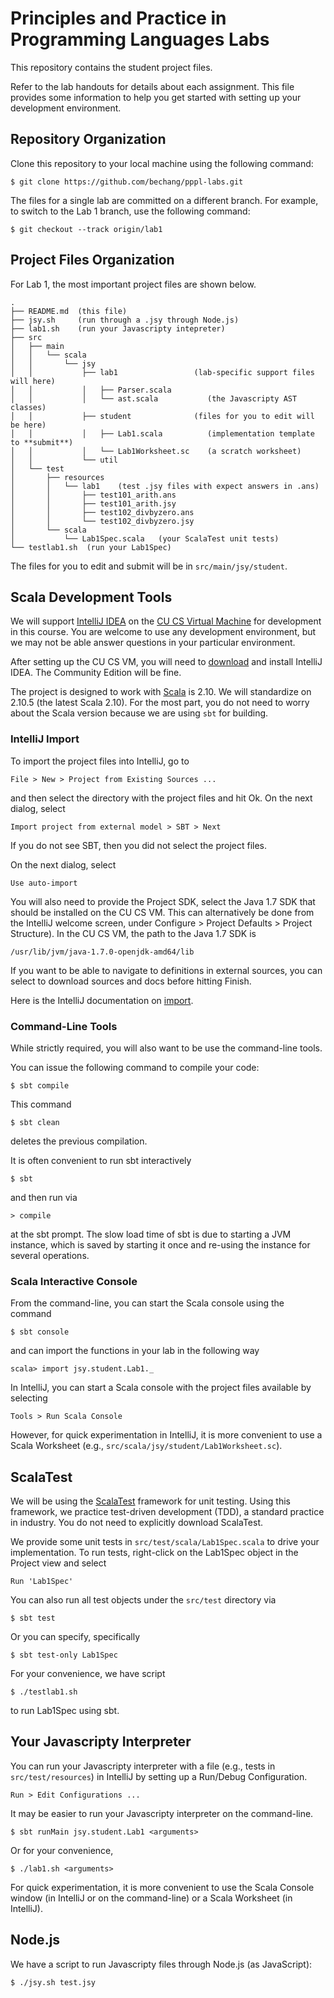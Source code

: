 # Principles and Practice in Programming Languages Labs

This repository contains the student project files.

Refer to the lab handouts for details about each assignment.  This file provides some information to help you get started with setting up your development environment.

## Repository Organization

Clone this repository to your local machine using the following command:

    $ git clone https://github.com/bechang/pppl-labs.git

The files for a single lab are committed on a different branch. For example, to switch to the Lab 1 branch, use the following command:

    $ git checkout --track origin/lab1
    
## Project Files Organization

For Lab 1, the most important project files are shown below.

```
.
├── README.md  (this file)
├── jsy.sh     (run through a .jsy through Node.js)
├── lab1.sh    (run your Javascripty intepreter)
├── src
│   ├── main
│   │   └── scala
│   │       └── jsy
│   │           ├── lab1                 (lab-specific support files will here)
│   │           │   ├── Parser.scala
│   │           │   └── ast.scala           (the Javascripty AST classes)
│   │           ├── student              (files for you to edit will be here)
│   │           │   ├── Lab1.scala          (implementation template to **submit**)
│   │           │   └── Lab1Worksheet.sc    (a scratch worksheet)
│   │           └── util
│   └── test
│       ├── resources
│       │   └── lab1    (test .jsy files with expect answers in .ans)
│       │       ├── test101_arith.ans
│       │       ├── test101_arith.jsy
│       │       ├── test102_divbyzero.ans
│       │       └── test102_divbyzero.jsy
│       └── scala
│           └── Lab1Spec.scala   (your ScalaTest unit tests)
└── testlab1.sh  (run your Lab1Spec)
```

The files for you to edit and submit will be in ``src/main/jsy/student``.

## Scala Development Tools

We will support [IntelliJ IDEA](https://www.jetbrains.com/idea/) on the [CU CS Virtual Machine](https://foundation.cs.colorado.edu/vm/) for development in this course. You are welcome to use any development environment, but we may not be able answer questions in your particular environment.

After setting up the CU CS VM, you will need to [download](https://www.jetbrains.com/idea/download/) and install IntelliJ IDEA. The Community Edition will be fine.

The project is designed to work with [Scala](http://www.scala-lang.org/) is 2.10. We will standardize on 2.10.5 (the latest Scala 2.10). For the most part, you do not need to worry about the Scala version because we are using ``sbt`` for building.

### IntelliJ Import

To import the project files into IntelliJ, go to

    File > New > Project from Existing Sources ...

and then select the directory with the project files and hit Ok. On the next dialog, select

    Import project from external model > SBT > Next

If you do not see SBT, then you did not select the project files. 

On the next dialog, select

    Use auto-import
    
You will also need to provide the Project SDK, select the Java 1.7 SDK that should be installed on the CU CS VM. This can alternatively be done from the IntelliJ welcome screen, under Configure > Project Defaults > Project Structure). In the CU CS VM, the path to the Java 1.7 SDK is

    /usr/lib/jvm/java-1.7.0-openjdk-amd64/lib
    
If you want to be able to navigate to definitions in external sources, you can select to download sources and docs before hitting Finish.

Here is the IntelliJ documentation on [import](https://www.jetbrains.com/idea/help/getting-started-with-sbt.html#import_project).

### Command-Line Tools

While strictly required, you will also want to be use the command-line tools.

You can issue the following command to compile your code:

    $ sbt compile
    
This command

    $ sbt clean

deletes the previous compilation.

It is often convenient to run sbt interactively

    $ sbt
    
and then run via

    > compile

at the sbt prompt. The slow load time of sbt is due to starting a JVM instance, which is saved by starting it once and re-using the instance for several operations.

### Scala Interactive Console

From the command-line, you can start the Scala console using the command

    $ sbt console

and can import the functions in your lab in the following way

    scala> import jsy.student.Lab1._

In IntelliJ, you can start a Scala console with the project files available by selecting

    Tools > Run Scala Console
    
However, for quick experimentation in IntelliJ, it is more convenient to use a Scala Worksheet (e.g., ``src/scala/jsy/student/Lab1Worksheet.sc``).

## ScalaTest

We will be using the [ScalaTest](http://www.scalatest.org/) framework for unit testing.  Using this framework, we practice test-driven development (TDD), a standard practice in industry. You do not need to explicitly download ScalaTest.

We provide some unit tests in ``src/test/scala/Lab1Spec.scala`` to drive your implementation.  To run tests, right-click on the Lab1Spec object in the Project view and select

    Run 'Lab1Spec'
    
You can also run all test objects under the ``src/test`` directory via

    $ sbt test
    
Or you can specify, specifically

    $ sbt test-only Lab1Spec
    
For your convenience, we have script

    $ ./testlab1.sh
    
to run Lab1Spec using sbt.

## Your Javascripty Interpreter

You can run your Javascripty interpreter with a file (e.g., tests in ``src/test/resources``) in IntelliJ by setting up a Run/Debug Configuration.

    Run > Edit Configurations ...

It may be easier to run your Javascripty interpreter on the command-line.

    $ sbt runMain jsy.student.Lab1 <arguments>

Or for your convenience,

    $ ./lab1.sh <arguments>
    
For quick experimentation, it is more convenient to use the Scala Console window (in IntelliJ or on the command-line) or a Scala Worksheet (in IntelliJ).

## Node.js

We have a script to run Javascripty files through Node.js (as JavaScript):

    $ ./jsy.sh test.jsy
